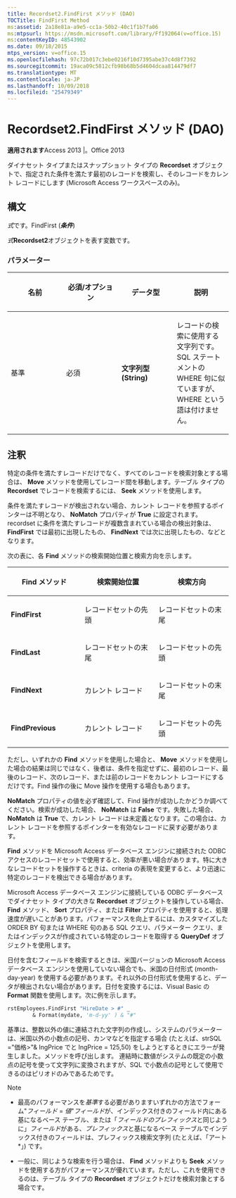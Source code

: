 ```yaml
---
title: Recordset2.FindFirst メソッド (DAO)
TOCTitle: FindFirst Method
ms:assetid: 2a18e81a-a9e5-cc1a-50b2-40c1f1b7fa06
ms:mtpsurl: https://msdn.microsoft.com/library/Ff192064(v=office.15)
ms:contentKeyID: 48543902
ms.date: 09/18/2015
mtps_version: v=office.15
ms.openlocfilehash: 97c72b017c3ebe0216f10d7395abe37c4d8f7392
ms.sourcegitcommit: 19aca09c5812cfb98b68b5d4604dcaa814479df7
ms.translationtype: MT
ms.contentlocale: ja-JP
ms.lasthandoff: 10/09/2018
ms.locfileid: "25479349"
---
```

# <a name="recordset2findfirst-method-dao"></a>Recordset2.FindFirst メソッド (DAO)


**適用されます**Access 2013 |。Office 2013

ダイナセット タイプまたはスナップショット タイプの **Recordset** オブジェクトで、指定された条件を満たす最初のレコードを検索し、そのレコードをカレント レコードにします (Microsoft Access ワークスペースのみ)。

## <a name="syntax"></a>構文

*式*です。FindFirst (***条件***)

*式***Recordset2**オブジェクトを表す変数です。

### <a name="parameters"></a>パラメーター

<table>
<colgroup>
<col style="width: 25%" />
<col style="width: 25%" />
<col style="width: 25%" />
<col style="width: 25%" />
</colgroup>
<thead>
<tr class="header">
<th><p>名前</p></th>
<th><p>必須/オプション</p></th>
<th><p>データ型</p></th>
<th><p>説明</p></th>
</tr>
</thead>
<tbody>
<tr class="odd">
<td><p>基準</p></td>
<td><p>必須</p></td>
<td><p><strong>文字列型 (String)</strong></p></td>
<td><p>レコードの検索に使用する文字列です。SQL ステートメントの WHERE 句に似ていますが、WHERE という語は付けません。</p></td>
</tr>
</tbody>
</table>


## <a name="remarks"></a>注釈

特定の条件を満たすレコードだけでなく、すべてのレコードを検索対象とする場合は、 **Move** メソッドを使用してレコード間を移動します。テーブル タイプの **Recordset** でレコードを検索するには、 **Seek** メソッドを使用します。

条件を満たすレコードが検出されない場合、カレント レコードを参照するポインターは不明となり、 **NoMatch** プロパティが **True** に設定されます。recordset に条件を満たすレコードが複数含まれている場合の検出対象は、 **FindFirst** では最初に出現したもの、 **FindNext** では次に出現したもの、などとなります。

次の表に、各 **Find** メソッドの検索開始位置と検索方向を示します。

<table>
<colgroup>
<col style="width: 33%" />
<col style="width: 33%" />
<col style="width: 33%" />
</colgroup>
<thead>
<tr class="header">
<th><p>Find メソッド</p></th>
<th><p>検索開始位置</p></th>
<th><p>検索方向</p></th>
</tr>
</thead>
<tbody>
<tr class="odd">
<td><p><strong>FindFirst</strong></p></td>
<td><p>レコードセットの先頭</p></td>
<td><p>レコードセットの末尾</p></td>
</tr>
<tr class="even">
<td><p><strong>FindLast</strong></p></td>
<td><p>レコードセットの末尾</p></td>
<td><p>レコードセットの先頭</p></td>
</tr>
<tr class="odd">
<td><p><strong>FindNext</strong></p></td>
<td><p>カレント レコード</p></td>
<td><p>レコードセットの末尾</p></td>
</tr>
<tr class="even">
<td><p><strong>FindPrevious</strong></p></td>
<td><p>カレント レコード</p></td>
<td><p>レコードセットの先頭</p></td>
</tr>
</tbody>
</table>


ただし、いずれかの **Find** メソッドを使用した場合と、 **Move** メソッドを使用した場合の結果は同じではなく、後者は、条件を指定せずに、最初のレコード、最後のレコード、次のレコード、または前のレコードをカレント レコードにするだけです。Find 操作の後に Move 操作を使用する場合もあります。

**NoMatch** プロパティの値を必ず確認して、Find 操作が成功したかどうか調べてください。検索が成功した場合、 **NoMatch** は **False** です。失敗した場合、 **NoMatch** は **True** で、カレント レコードは未定義となります。この場合は、カレント レコードを参照するポインターを有効なレコードに戻す必要があります。

**Find** メソッドを Microsoft Access データベース エンジンに接続された ODBC アクセスのレコードセットで使用すると、効率が悪い場合があります。特に大きなレコードセットを操作するときは、criteria の表現を変更すると、より迅速に特定のレコードを検出できる場合があります。

Microsoft Access データベース エンジンに接続している ODBC データベースでダイナセット タイプの大きな **Recordset** オブジェクトを操作している場合、 **Find** メソッド、 **Sort** プロパティ、または **Filter** プロパティを使用すると、処理速度が遅いことがあります。パフォーマンスを向上するには、カスタマイズした ORDER BY 句または WHERE 句のある SQL クエリ、パラメーター クエリ、またはインデックスが作成されている特定のレコードを取得する **QueryDef** オブジェクトを使用します。

日付を含むフィールドを検索するときは、米国バージョンの Microsoft Access データベース エンジンを使用していない場合でも、米国の日付形式 (month-day-year) を使用する必要があります。それ以外の日付形式を使用すると、データが検出されない場合があります。日付を変換するには、Visual Basic の **Format** 関数を使用します。次に例を示します。

```vb
rstEmployees.FindFirst "HireDate > #" _ 
        & Format(mydate, 'm-d-yy' ) & "#" 
```

基準は、整数以外の値に連結された文字列の作成し、システムのパラメーターは、米国以外の小数点の記号、カンマなどを指定する場合 (たとえば、strSQL ="価格\>"& lngPrice でと lngPrice = 125,50) をしようとするときにエラーが発生しました。メソッドを呼び出します。 連結時に数値がシステムの既定の小数点の記号を使って文字列に変換されますが、SQL で小数点の記号として使用できるのはピリオドのみであるためです。


> [!NOTE]
> <UL>
> <LI>
> <P>最高のパフォーマンスを<EM>基準</EM>する必要がありますいずれかの方法でフォーム"<EM>フィールド</EM> = <EM>値</EM>"<EM>フィールド</EM>が、インデックス付きのフィールド内にある基になるベース テーブル、または「<EM>フィールド</EM><EM>のプレフィックス</EM>と同じように」<EM>フィールド</EM>がある、<EM>プレフィックス</EM>と基になるベース テーブルでインデックス付きのフィールドは、プレフィックス検索文字列 (たとえば、「アート *」) です。</P>
> <LI>
> <P>一般に、同じような検索を行う場合は、 <STRONG>Find</STRONG> メソッドよりも <STRONG>Seek</STRONG> メソッドを使用する方がパフォーマンスが優れています。ただし、これを使用できるのは、テーブル タイプの <STRONG>Recordset</STRONG> オブジェクトだけを検索対象とする場合です。</P></LI></UL>


